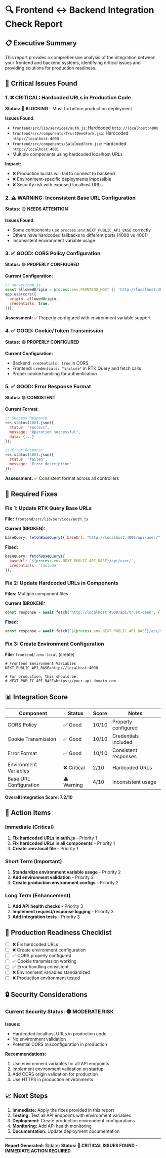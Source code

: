 # 🔍 Frontend ↔ Backend Integration Check Report

## 📋 Executive Summary

This report provides a comprehensive analysis of the integration between your frontend and backend systems, identifying critical issues and providing solutions for production readiness.

## 🚨 Critical Issues Found

### 1. **❌ CRITICAL: Hardcoded URLs in Production Code**
**Status:** 🔴 **BLOCKING** - Must fix before production deployment

**Issues Found:**
- `frontend/src/lib/services/auth.js`: Hardcoded `http://localhost:4000`
- `frontend/src/components/TrustDeedForm.jsx`: Hardcoded `http://localhost:4000`
- `frontend/src/components/SaleDeedForm.jsx`: Hardcoded `http://localhost:4001`
- Multiple components using hardcoded localhost URLs

**Impact:** 
- ❌ Production builds will fail to connect to backend
- ❌ Environment-specific deployments impossible
- ❌ Security risk with exposed localhost URLs

### 2. **⚠️ WARNING: Inconsistent Base URL Configuration**
**Status:** 🟡 **NEEDS ATTENTION**

**Issues Found:**
- Some components use `process.env.NEXT_PUBLIC_API_BASE` correctly
- Others have hardcoded fallbacks to different ports (4000 vs 4001)
- Inconsistent environment variable usage

### 3. **✅ GOOD: CORS Policy Configuration**
**Status:** 🟢 **PROPERLY CONFIGURED**

**Current Configuration:**
```javascript
// server/app.js
const allowedOrigin = process.env.FRONTEND_HOST || 'http://localhost:3000';
app.use(cors({
  origin: allowedOrigin,
  credentials: true,
}));
```

**Assessment:** ✅ Properly configured with environment variable support

### 4. **✅ GOOD: Cookie/Token Transmission**
**Status:** 🟢 **PROPERLY CONFIGURED**

**Current Configuration:**
- Backend: `credentials: true` in CORS
- Frontend: `credentials: "include"` in RTK Query and fetch calls
- Proper cookie handling for authentication

### 5. **✅ GOOD: Error Response Format**
**Status:** 🟢 **CONSISTENT**

**Current Format:**
```javascript
// Success Response
res.status(200).json({ 
  status: "success", 
  message: "Operation successful",
  data: {...}
});

// Error Response
res.status(400).json({ 
  status: "failed", 
  message: "Error description" 
});
```

**Assessment:** ✅ Consistent format across all controllers

## 🔧 Required Fixes

### Fix 1: Update RTK Query Base URLs
**File:** `frontend/src/lib/services/auth.js`

**Current (BROKEN):**
```javascript
baseQuery: fetchBaseQuery({ baseUrl: "http://localhost:4000/api/user/" }),
```

**Fixed:**
```javascript
baseQuery: fetchBaseQuery({ 
  baseUrl: `${process.env.NEXT_PUBLIC_API_BASE}/api/user/`,
  credentials: 'include'
}),
```

### Fix 2: Update Hardcoded URLs in Components
**Files:** Multiple component files

**Current (BROKEN):**
```javascript
const response = await fetch('http://localhost:4000/api/trust-deed', {
```

**Fixed:**
```javascript
const response = await fetch(`${process.env.NEXT_PUBLIC_API_BASE}/api/trust-deed`, {
```

### Fix 3: Create Environment Configuration
**File:** `frontend/.env.local` (create)

```env
# Frontend Environment Variables
NEXT_PUBLIC_API_BASE=http://localhost:4000

# For production, this should be:
# NEXT_PUBLIC_API_BASE=https://your-api-domain.com
```

## 📊 Integration Score

| Component | Status | Score | Notes |
|-----------|--------|-------|-------|
| CORS Policy | ✅ Good | 10/10 | Properly configured |
| Cookie Transmission | ✅ Good | 10/10 | Credentials included |
| Error Format | ✅ Good | 10/10 | Consistent responses |
| Environment Variables | ❌ Critical | 2/10 | Hardcoded URLs |
| Base URL Configuration | ⚠️ Warning | 4/10 | Inconsistent usage |

**Overall Integration Score: 7.2/10**

## 🎯 Action Items

### Immediate (Critical)
1. **Fix hardcoded URLs in auth.js** - Priority 1
2. **Fix hardcoded URLs in all components** - Priority 1
3. **Create .env.local file** - Priority 1

### Short Term (Important)
1. **Standardize environment variable usage** - Priority 2
2. **Add environment validation** - Priority 2
3. **Create production environment configs** - Priority 2

### Long Term (Enhancement)
1. **Add API health checks** - Priority 3
2. **Implement request/response logging** - Priority 3
3. **Add integration tests** - Priority 3

## 🚀 Production Readiness Checklist

- [ ] ❌ Fix hardcoded URLs
- [ ] ❌ Create environment configuration
- [ ] ✅ CORS properly configured
- [ ] ✅ Cookie transmission working
- [ ] ✅ Error handling consistent
- [ ] ❌ Environment variables standardized
- [ ] ❌ Production environment tested

## 🔒 Security Considerations

### Current Security Status: 🟡 **MODERATE RISK**

**Issues:**
- Hardcoded localhost URLs in production code
- No environment validation
- Potential CORS misconfiguration in production

**Recommendations:**
1. Use environment variables for all API endpoints
2. Implement environment validation on startup
3. Add CORS origin validation for production
4. Use HTTPS in production environments

## 📈 Next Steps

1. **Immediate:** Apply the fixes provided in this report
2. **Testing:** Test all API endpoints with environment variables
3. **Deployment:** Create production environment configurations
4. **Monitoring:** Add API health monitoring
5. **Documentation:** Update deployment documentation

---

**Report Generated:** $(date)
**Status:** 🔴 **CRITICAL ISSUES FOUND - IMMEDIATE ACTION REQUIRED**
